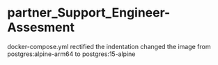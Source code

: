 # partner_Support_Engineer-Assesment
docker-compose.yml rectified the indentation 
changed the image from postgres:alpine-arm64  to postgres:15-alpine 
